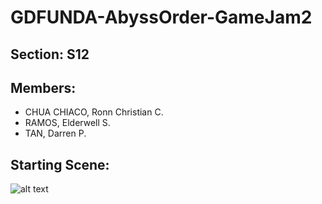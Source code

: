 # GDFUNDA-AbyssOrder-GameJam2
## Section: S12 
## Members:
- CHUA CHIACO, Ronn Christian C.
- RAMOS, Elderwell S.
- TAN, Darren P.
## Starting Scene: 
![alt text](https://github.com/Renkuro/GDFUNDA-AbyssOrder-GameJam2/blob/main/startingscene.png?raw=true)
